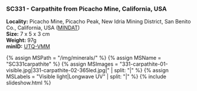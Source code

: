 
### <a name="SC331"></a> SC331 - Carpathite from Picacho Mine, California, USA

**Locality:** Picacho Mine, Picacho Peak, New Idria Mining District, San Benito Co., California, USA ([MINDAT](https://www.mindat.org/loc-87838.html))  
**Size:** 7 x 5 x 3 cm  
**Weight:** 97g  
**minID:** [UTQ-VMM](https://www.mindat.org/UTQ-VMM)

{% assign MSPath = "/img/minerals/" %}
{% assign MSName = "SC331carpathite" %}
{% assign MSImages = "331-carpathite-01-visible.jpg|331-carpathite-02-365led.jpg|" | split: "|" %}
{% assign MSLabels = "Visible light|Longwave UV" | split: "|" %}
{% include slideshow.html %}


